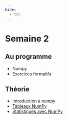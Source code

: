 ```yaml
---
hide:
  - toc
---
```

# Semaine 2

## Au programme
- Numpy
- Exercices formatifs

## Théorie
- [Introduction à numpy](theorie/01_numpy_intro.md)
- [Tableaux NumPy](theorie/02_ndarray.md)
- [Statistiques avec NumPy](theorie/03_statistiques.md)
